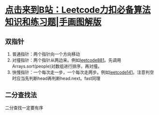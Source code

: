 # [点击来到B站：Leetcode力扣必备算法知识和练习题|手画图解版](https://b23.tv/bIQs1w)
## 双指针
1. 普通指针：两个指针向一个方向移动
2. 对撞指针：两个指针从两边来。例如[leetcode881](https://leetcode-cn.com/problems/boats-to-save-people/)。先调用Arrays.sort(people)对数组进行排序，再对撞。
3. 快慢指针：一个每次走一步，一个每次走两步。例如[leetcode141](https://leetcode-cn.com/problems/linked-list-cycle/submissions/)。注意判空时应当先判断head再判断head.next。fast同理

## 二分查找法
二分查找一定要有序
